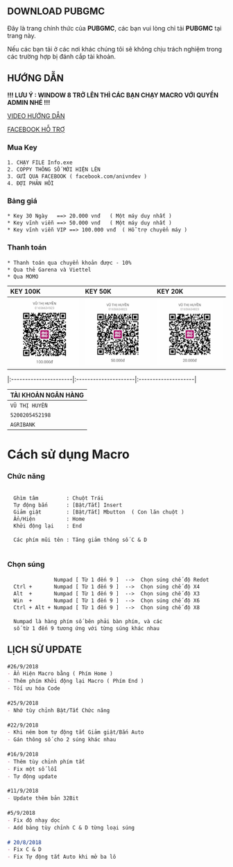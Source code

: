 ## DOWNLOAD PUBGMC

Đây là trang chính thức của **PUBGMC**, các bạn vui lòng chỉ tải **PUBGMC** tại trang này.

Nếu các bạn tải ở các nơi khác chúng tôi sẽ không chịu trách nghiệm trong các trường hợp bị đánh cắp tài khoản.

## HƯỚNG DẪN

**!!! LƯU Ý : WINDOW 8 TRỞ LÊN THÌ CÁC BẠN CHẠY MACRO VỚI QUYỀN ADMIN NHÉ !!!**

[VIDEO HƯỚNG DẪN](https://www.youtube.com/watch?v=YaASdROkmgk)

[FACEBOOK HỖ TRỢ](https://www.facebook.com/anivndev/)

### Mua Key

   ```muakey
   1. CHẠY FILE Info.exe
   2. COPPY THÔNG SỐ MỚI HIỆN LÊN
   3. GỬI QUA FACEBOOK ( facebook.com/anivndev )
   4. ĐỢI PHẢN HỒI
   ```

### Bảng giá

   ```banggia
   * Key 30 Ngày   ==> 20.000 vnđ   ( Một máy duy nhất )
   * Key vĩnh viễn ==> 50.000 vnđ   ( Một máy duy nhất )
   * Key vĩnh viễn VIP ==> 100.000 vnđ  ( Hỗ trợ chuyển máy )
   ```
   
### Thanh toán

  ```thanhtoan
  * Thanh toán qua chuyển khoản được - 10%
  * Qua thẻ Garena và Viettel
  * Qua MOMO
  ```
  
| KEY 100K              | KEY 50K              | KEY 20K             |
|:----------------------|:---------------------|:--------------------|
|![momo](./img/100.jpg) |![momo](./img/50.jpg) |![momo](./img/20.jpg)|

|:----------------------|:---------------------|:--------------------|

| TÀI KHOẢN NGÂN HÀNG |
|:--------------------|
| `VŨ THỊ HUYỀN`      |
| `5200205452198`     |
| `AGRIBANK`          |

 
# Cách sử dụng Macro

### Chức năng
 
  ```chucnang
    
    Ghìm tâm         : Chuột Trái
    Tự động bắn      : [Bật/Tắt] Insert
    Giảm giật        : [Bật/Tắt] Mbutton  ( Con lăn chuột )
    Ẩn/Hiện          : Home
    Khởi động lại    : End
  
    Các phím mũi tên : Tăng giảm thông số C & D
    
  ```
### Chọn súng
 
  ```chonsung
                 Numpad [ Từ 1 đến 9 ]  -->  Chọn súng chế độ Redot
    Ctrl +       Numpad [ Từ 1 đến 9 ]  -->  Chọn súng chế độ X4
    Alt  +       Numpad [ Từ 1 đến 9 ]  -->  Chọn súng chế độ X3
    Win  +       Numpad [ Từ 1 đến 9 ]  -->  Chọn súng chế độ X6
    Ctrl + Alt + Numpad [ Từ 1 đến 9 ]  -->  Chọn súng chế độ X8

    Numpad là hàng phím số bên phải bàn phím, và các 
    số từ 1 đến 9 tương ứng với từng súng khác nhau
  ```

## LỊCH SỬ UPDATE

```markdown
#26/9/2018
- Ẩn Hiện Macro bằng ( Phím Home )
- Thêm phím Khởi động lại Macro ( Phím End )
- Tối ưu hóa Code

#25/9/2018
- Nhớ tùy chỉnh Bật/Tắt Chức năng

#22/9/2018
- Khi ném bom tự động tắt Giảm giật/Bắn Auto
- Gán thông số cho 2 súng khác nhau

#16/9/2018
- Thêm tùy chỉnh phím tắt
- Fix một số lỗi
- Tự động update

#11/9/2018
- Update thêm bản 32Bit

#5/9/2018
- Fix độ nhạy dọc
- Add bảng tùy chỉnh C & D từng loại súng

# 20/8/2018
- Fix C & D 
- Fix Tự động tắt Auto khi mở ba lô

```
